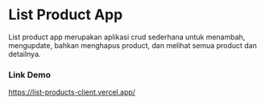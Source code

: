 # List Product App

List product app merupakan aplikasi crud sederhana untuk menambah, mengupdate, bahkan menghapus product, dan melihat semua product dan detailnya.

### Link Demo

https://list-products-client.vercel.app/
